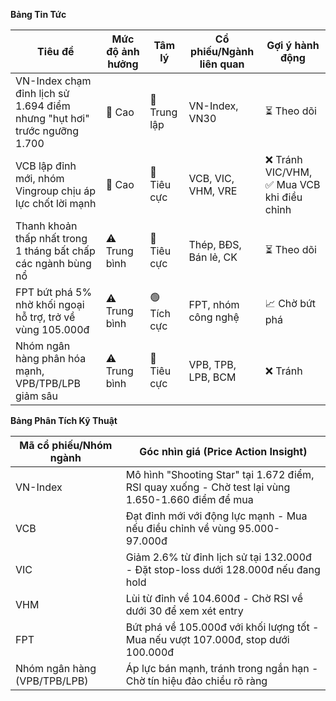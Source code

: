 **Bảng Tin Tức**

| Tiêu đề | Mức độ ảnh hưởng | Tâm lý | Cổ phiếu/Ngành liên quan | Gợi ý hành động |
|---------|------------------|---------|--------------------------|-----------------|
| VN-Index chạm đỉnh lịch sử 1.694 điểm nhưng "hụt hơi" trước ngưỡng 1.700 | 🚨 Cao | 🔵 Trung lập | VN-Index, VN30 | ⏳ Theo dõi |
| VCB lập đỉnh mới, nhóm Vingroup chịu áp lực chốt lời mạnh | 🚨 Cao | 🔴 Tiêu cực | VCB, VIC, VHM, VRE | ❌ Tránh VIC/VHM, ✅ Mua VCB khi điều chỉnh |
| Thanh khoản thấp nhất trong 1 tháng bất chấp các ngành bùng nổ | ⚠️ Trung bình | 🔴 Tiêu cực | Thép, BĐS, Bán lẻ, CK | ⏳ Theo dõi |
| FPT bứt phá 5% nhờ khối ngoại hỗ trợ, trở về vùng 105.000đ | ⚠️ Trung bình | 🟢 Tích cực | FPT, nhóm công nghệ | 📈 Chờ bứt phá |
| Nhóm ngân hàng phân hóa mạnh, VPB/TPB/LPB giảm sâu | ⚠️ Trung bình | 🔴 Tiêu cực | VPB, TPB, LPB, BCM | ❌ Tránh |

**Bảng Phân Tích Kỹ Thuật**

| Mã cổ phiếu/Nhóm ngành | Góc nhìn giá (Price Action Insight) |
|------------------------|-------------------------------------|
| VN-Index | Mô hình "Shooting Star" tại 1.672 điểm, RSI quay xuống - Chờ test lại vùng 1.650-1.660 điểm để mua |
| VCB | Đạt đỉnh mới với động lực mạnh - Mua nếu điều chỉnh về vùng 95.000-97.000đ |
| VIC | Giảm 2.6% từ đỉnh lịch sử tại 132.000đ - Đặt stop-loss dưới 128.000đ nếu đang hold |
| VHM | Lùi từ đỉnh về 104.600đ - Chờ RSI về dưới 30 để xem xét entry |
| FPT | Bứt phá về 105.000đ với khối lượng tốt - Mua nếu vượt 107.000đ, stop dưới 100.000đ |
| Nhóm ngân hàng (VPB/TPB/LPB) | Áp lực bán mạnh, tránh trong ngắn hạn - Chờ tín hiệu đảo chiều rõ ràng |